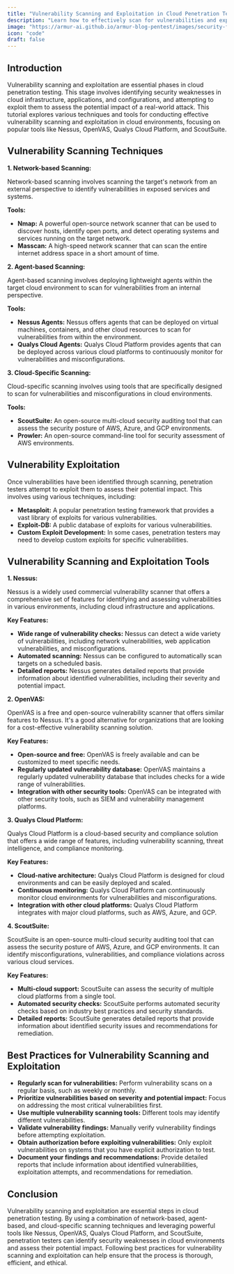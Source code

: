 ```yaml
---
title: "Vulnerability Scanning and Exploitation in Cloud Penetration Testing"
description: "Learn how to effectively scan for vulnerabilities and exploit them in cloud environments using Nessus, OpenVAS, Qualys Cloud Platform, and ScoutSuite."
image: "https://armur-ai.github.io/armur-blog-pentest/images/security-fundamentals.png"
icon: "code"
draft: false
---
```


## Introduction

Vulnerability scanning and exploitation are essential phases in cloud penetration testing. This stage involves identifying security weaknesses in cloud infrastructure, applications, and configurations, and attempting to exploit them to assess the potential impact of a real-world attack. This tutorial explores various techniques and tools for conducting effective vulnerability scanning and exploitation in cloud environments, focusing on popular tools like Nessus, OpenVAS, Qualys Cloud Platform, and ScoutSuite.

## Vulnerability Scanning Techniques

**1. Network-based Scanning:**

Network-based scanning involves scanning the target's network from an external perspective to identify vulnerabilities in exposed services and systems.

**Tools:**

* **Nmap:** A powerful open-source network scanner that can be used to discover hosts, identify open ports, and detect operating systems and services running on the target network.
* **Masscan:** A high-speed network scanner that can scan the entire internet address space in a short amount of time.

**2. Agent-based Scanning:**

Agent-based scanning involves deploying lightweight agents within the target cloud environment to scan for vulnerabilities from an internal perspective.

**Tools:**

* **Nessus Agents:** Nessus offers agents that can be deployed on virtual machines, containers, and other cloud resources to scan for vulnerabilities from within the environment.
* **Qualys Cloud Agents:** Qualys Cloud Platform provides agents that can be deployed across various cloud platforms to continuously monitor for vulnerabilities and misconfigurations.


**3. Cloud-Specific Scanning:**

Cloud-specific scanning involves using tools that are specifically designed to scan for vulnerabilities and misconfigurations in cloud environments.

**Tools:**

* **ScoutSuite:** An open-source multi-cloud security auditing tool that can assess the security posture of AWS, Azure, and GCP environments.
* **Prowler:** An open-source command-line tool for security assessment of AWS environments.


## Vulnerability Exploitation

Once vulnerabilities have been identified through scanning, penetration testers attempt to exploit them to assess their potential impact. This involves using various techniques, including:

* **Metasploit:**  A popular penetration testing framework that provides a vast library of exploits for various vulnerabilities.
* **Exploit-DB:** A public database of exploits for various vulnerabilities.
* **Custom Exploit Development:**  In some cases, penetration testers may need to develop custom exploits for specific vulnerabilities.

## Vulnerability Scanning and Exploitation Tools

**1. Nessus:**

Nessus is a widely used commercial vulnerability scanner that offers a comprehensive set of features for identifying and assessing vulnerabilities in various environments, including cloud infrastructure and applications.

**Key Features:**

* **Wide range of vulnerability checks:** Nessus can detect a wide variety of vulnerabilities, including network vulnerabilities, web application vulnerabilities, and misconfigurations.
* **Automated scanning:**  Nessus can be configured to automatically scan targets on a scheduled basis.
* **Detailed reports:** Nessus generates detailed reports that provide information about identified vulnerabilities, including their severity and potential impact.

**2. OpenVAS:**

OpenVAS is a free and open-source vulnerability scanner that offers similar features to Nessus. It's a good alternative for organizations that are looking for a cost-effective vulnerability scanning solution.

**Key Features:**

* **Open-source and free:** OpenVAS is freely available and can be customized to meet specific needs.
* **Regularly updated vulnerability database:** OpenVAS maintains a regularly updated vulnerability database that includes checks for a wide range of vulnerabilities.
* **Integration with other security tools:** OpenVAS can be integrated with other security tools, such as SIEM and vulnerability management platforms.

**3. Qualys Cloud Platform:**

Qualys Cloud Platform is a cloud-based security and compliance solution that offers a wide range of features, including vulnerability scanning, threat intelligence, and compliance monitoring.

**Key Features:**

* **Cloud-native architecture:**  Qualys Cloud Platform is designed for cloud environments and can be easily deployed and scaled.
* **Continuous monitoring:**  Qualys Cloud Platform can continuously monitor cloud environments for vulnerabilities and misconfigurations.
* **Integration with other cloud platforms:**  Qualys Cloud Platform integrates with major cloud platforms, such as AWS, Azure, and GCP.

**4. ScoutSuite:**

ScoutSuite is an open-source multi-cloud security auditing tool that can assess the security posture of AWS, Azure, and GCP environments. It can identify misconfigurations, vulnerabilities, and compliance violations across various cloud services.

**Key Features:**

* **Multi-cloud support:**  ScoutSuite can assess the security of multiple cloud platforms from a single tool.
* **Automated security checks:** ScoutSuite performs automated security checks based on industry best practices and security standards.
* **Detailed reports:** ScoutSuite generates detailed reports that provide information about identified security issues and recommendations for remediation.

## Best Practices for Vulnerability Scanning and Exploitation

* **Regularly scan for vulnerabilities:**  Perform vulnerability scans on a regular basis, such as weekly or monthly.
* **Prioritize vulnerabilities based on severity and potential impact:**  Focus on addressing the most critical vulnerabilities first.
* **Use multiple vulnerability scanning tools:**  Different tools may identify different vulnerabilities.
* **Validate vulnerability findings:**  Manually verify vulnerability findings before attempting exploitation.
* **Obtain authorization before exploiting vulnerabilities:**  Only exploit vulnerabilities on systems that you have explicit authorization to test.
* **Document your findings and recommendations:**  Provide detailed reports that include information about identified vulnerabilities, exploitation attempts, and recommendations for remediation.


## Conclusion

Vulnerability scanning and exploitation are essential steps in cloud penetration testing. By using a combination of network-based, agent-based, and cloud-specific scanning techniques and leveraging powerful tools like Nessus, OpenVAS, Qualys Cloud Platform, and ScoutSuite, penetration testers can identify security weaknesses in cloud environments and assess their potential impact. Following best practices for vulnerability scanning and exploitation can help ensure that the process is thorough, efficient, and ethical.